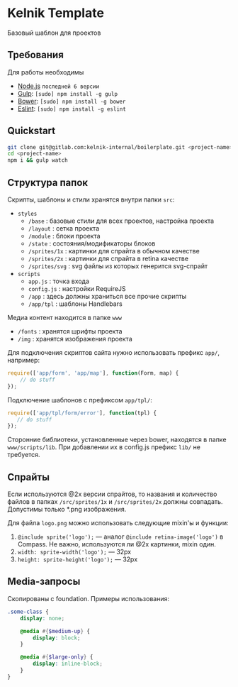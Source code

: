 # Kelnik Template

Базовый шаблон для проектов

## Требования

Для работы необходимы

* [Node.js](http://nodejs.org) `последней 6 версии`
* [Gulp](http://gulpjs.com/): `[sudo] npm install -g gulp`
* [Bower](http://bower.io): `[sudo] npm install -g bower`
* [Eslint](http://eslint.org/): `[sudo] npm install -g eslint`

## Quickstart

```bash
git clone git@gitlab.com:kelnik-internal/boilerplate.git <project-name>
cd <project-name>
npm i && gulp watch
```

## Структура папок

Скрипты, шаблоны и стили хранятся внутри папки `src`:

* `styles`
    * `/base` : базовые стили для всех проектов, настройка проекта
    * `/layout` : сетка проекта
    * `/module` : блоки проекта        
    * `/state` : состояния/модификаторы блоков    
    * `/sprites/1x` : картинки для спрайта в обычном качестве
    * `/sprites/2x` : картинки для спрайта в retina качестве
    * `/sprites/svg` : svg файлы из которых генерится svg-спрайт
* `scripts`
    * `app.js` : точка входа
    * `config.js` : настройки RequireJS
    * `/app` : здесь должны храниться все прочие скрипты
    * `/app/tpl` : шаблоны Handlebars

Медиа контент находится в папке `www`

* `/fonts` : хранятся шрифты проекта
* `/img` : хранятся изображения проекта
 
Для подключения скриптов сайта нужно использовать префикс `app/`, например:

```js
require(['app/form', 'app/map'], function(Form, map) {
    // do stuff
});
```

Подключение шаблонов с префиксом `app/tpl/`:

```js
require(['app/tpl/form/error'], function(tpl) {
   // do stuff
});
```

Сторонние библиотеки, установленные через bower, находятся в папке
`www/scripts/lib`. При добавлении их в config.js префикс `lib/` не требуется.

## Спрайты

Если используются @2x версии спрайтов, то названия и количество файлов в папках `/src/sprites/1x` и `/src/sprites/2x` должны совпадать. Допустимы только *.png изображения.

Для файла `logo.png` можно использовать следующие mixin'ы и функции:

1. `@include sprite('logo');` — аналог `@include retina-image('logo')` в Compass. Не важно, используются ли @2x картинки, mixin один.
2. `width: sprite-width('logo');` — 32px
3. `height: sprite-height('logo');` — 32px

## Media-запросы

Скопированы с foundation. Примеры использования:

```scss
.some-class {
    display: none;

    @media #{$medium-up} {
        display: block;
    }

    @media #{$large-only} {
        display: inline-block;
    }
}
```
